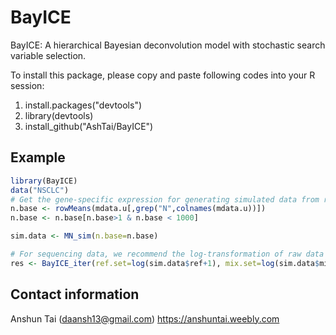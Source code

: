 # BayICE
BayICE: A hierarchical Bayesian deconvolution model with stochastic search variable selection.

To install this package, please copy and paste following codes into your R session:

1. install.packages("devtools")
2. library(devtools)
3. install_github("AshTai/BayICE")

## Example
```R
library(BayICE)
data("NSCLC")
# Get the gene-specific expression for generating simulated data from real cancer data
n.base <- rowMeans(mdata.u[,grep("N",colnames(mdata.u))])
n.base <- n.base[n.base>1 & n.base < 1000]

sim.data <- MN_sim(n.base=n.base)

# For sequencing data, we recommend the log-transformation of raw data as the BayICE input.
res <- BayICE_iter(ref.set=log(sim.data$ref+1), mix.set=log(sim.data$mix+1),ref.id=sim.data$type,iter=2000)
```

## Contact information
Anshun Tai ([daansh13@gmail.com](mailto:daansh13@gmail.com))
https://anshuntai.weebly.com
